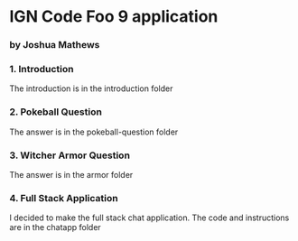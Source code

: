 # IGN Code Foo 9 application
### by Joshua Mathews


### 1. Introduction

The introduction is in the introduction folder

### 2. Pokeball Question

The answer is in the pokeball-question folder

### 3. Witcher Armor Question

The answer is in the armor folder

### 4. Full Stack Application

I decided to make the full stack chat application. The code and instructions are in the chatapp folder
